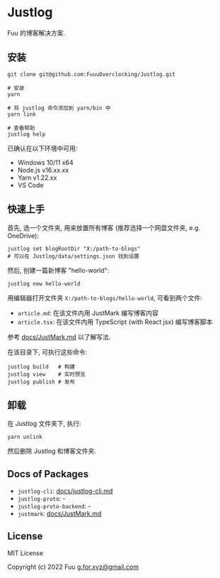 # Justlog

Fuu 的博客解决方案.

## 安装

```shell
git clone git@github.com:FuuuOverclocking/Justlog.git

# 安装
yarn

# 将 justlog 命令添加到 yarn/bin 中
yarn link

# 查看帮助
justlog help
```

已确认在以下环境中可用:

- Windows 10/11 x64
- Node.js v16.xx.xx
- Yarn v1.22.xx
- VS Code

## 快速上手

首先, 选一个文件夹, 用来放置所有博客 (推荐选择一个网盘文件夹, e.g. OneDrive):

```shell
justlog set blogRootDir "X:/path-to-blogs"
# 可以在 Justlog/data/settings.json 找到设置
```

然后, 创建一篇新博客 "hello-world":

```shell
justlog new hello-world
```

用编辑器打开文件夹 `X:/path-to-blogs/hello-world`, 可看到两个文件:

- `article.md`: 在该文件内用 JustMark 编写博客内容
- `article.tsx`: 在该文件内用 TypeScript (with React jsx) 编写博客脚本

参考 [docs/JustMark.md](./docs/JustMark.md) 以了解写法.

在该目录下, 可执行这些命令:

```shell
justlog build   # 构建
justlog view    # 实时预览
justlog publish # 发布
```

## 卸载

在 Justlog 文件夹下, 执行:

```shell
yarn unlink
```

然后删除 Justlog 和博客文件夹.

## Docs of Packages

- `justlog-cli`: [docs/justlog-cli.md](./docs/justlog-cli.md)
- `justlog-proto`: -
- `justlog-proto-backend`: -
- `justmark`: [docs/JustMark.md](./docs/JustMark.md)

## License

MIT License

Copyright (c) 2022 Fuu g.for.xyz@gmail.com
